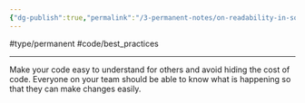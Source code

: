 ```yaml
---
{"dg-publish":true,"permalink":"/3-permanent-notes/on-readability-in-software-engineering/","created":"2023-07-28 07:53","updated":"2023-08-03 08:07"}
---
```


#type/permanent #code/best_practices 

---
Make your code easy to understand for others and avoid hiding the cost of code. Everyone on your team should be able to know what is happening so that they can make changes easily. 
